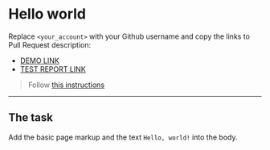 # Hello world

Replace `<your_account>` with your Github username and copy the links to Pull Request description:

- [DEMO LINK](https://Tarasulko.github.io/layout_hello-world/)
- [TEST REPORT LINK](https://Tarasulko.github.io/layout_hello-world/report/html_report/)

> Follow [this instructions](https://github.com/mate-academy/layout_task-guideline#how-to-solve-the-layout-tasks-on-github)

---

## The task

Add the basic page markup and the text `Hello, world!` into the body.
